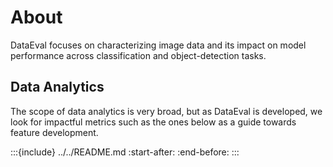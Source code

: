 # About

DataEval focuses on characterizing image data and
its impact on model performance across classification and object-detection tasks.

## Data Analytics

The scope of data analytics is very broad, but as DataEval is developed,
we look for impactful metrics such as the ones below as a guide towards feature development.

:::{include} ../../README.md
:start-after: <!-- start about -->
:end-before: <!-- end about -->
:::
